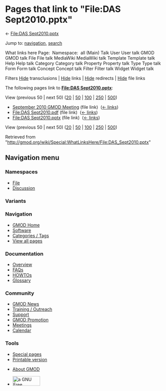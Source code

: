 <div id="mw-page-base" class="noprint">

</div>

<div id="mw-head-base" class="noprint">

</div>

<div id="content" class="mw-body" role="main">

<span id="top"></span>

<div id="mw-js-message" style="display:none;">

</div>



# <span dir="auto">Pages that link to "File:DAS Sept2010.pptx"</span>

<div id="bodyContent">

<div id="contentSub">

← [File:DAS
Sept2010.pptx](/wiki/File:DAS_Sept2010.pptx "File:DAS Sept2010.pptx")

</div>

<div id="jump-to-nav" class="mw-jump">

Jump to: [navigation](#mw-navigation), [search](#p-search)

</div>

<div id="mw-content-text">

What links here Page:  Namespace:  all (Main) Talk User User talk GMOD
GMOD talk File File talk MediaWiki MediaWiki talk Template Template talk
Help Help talk Category Category talk Property Property talk Type Type
talk Form Form talk Concept Concept talk Filter Filter talk Widget
Widget talk

Filters
[Hide](/mediawiki/index.php?title=Special:WhatLinksHere/File:DAS_Sept2010.pptx&hidetrans=1 "Special:WhatLinksHere/File:DAS Sept2010.pptx")
transclusions \|
[Hide](/mediawiki/index.php?title=Special:WhatLinksHere/File:DAS_Sept2010.pptx&hidelinks=1 "Special:WhatLinksHere/File:DAS Sept2010.pptx")
links \|
[Hide](/mediawiki/index.php?title=Special:WhatLinksHere/File:DAS_Sept2010.pptx&hideredirs=1 "Special:WhatLinksHere/File:DAS Sept2010.pptx")
redirects \|
[Hide](/mediawiki/index.php?title=Special:WhatLinksHere/File:DAS_Sept2010.pptx&hideimages=1 "Special:WhatLinksHere/File:DAS Sept2010.pptx")
file links

The following pages link to **[File:DAS
Sept2010.pptx](/wiki/File:DAS_Sept2010.pptx "File:DAS Sept2010.pptx")**:

View (previous 50 \| next 50)
([20](/mediawiki/index.php?title=Special:WhatLinksHere/File:DAS_Sept2010.pptx&limit=20 "Special:WhatLinksHere/File:DAS Sept2010.pptx")
\|
[50](/mediawiki/index.php?title=Special:WhatLinksHere/File:DAS_Sept2010.pptx&limit=50 "Special:WhatLinksHere/File:DAS Sept2010.pptx")
\|
[100](/mediawiki/index.php?title=Special:WhatLinksHere/File:DAS_Sept2010.pptx&limit=100 "Special:WhatLinksHere/File:DAS Sept2010.pptx")
\|
[250](/mediawiki/index.php?title=Special:WhatLinksHere/File:DAS_Sept2010.pptx&limit=250 "Special:WhatLinksHere/File:DAS Sept2010.pptx")
\|
[500](/mediawiki/index.php?title=Special:WhatLinksHere/File:DAS_Sept2010.pptx&limit=500 "Special:WhatLinksHere/File:DAS Sept2010.pptx"))

- [September 2010 GMOD
  Meeting](/wiki/September_2010_GMOD_Meeting "September 2010 GMOD Meeting")
  (file link) ‎ <span class="mw-whatlinkshere-tools">([←
  links](/mediawiki/index.php?title=Special:WhatLinksHere&target=September+2010+GMOD+Meeting "Special:WhatLinksHere"))</span>
- [File:DAS
  Sept2010.pdf](/wiki/File:DAS_Sept2010.pdf "File:DAS Sept2010.pdf")
  (file link) ‎ <span class="mw-whatlinkshere-tools">([←
  links](/mediawiki/index.php?title=Special:WhatLinksHere&target=File%3ADAS+Sept2010.pdf "Special:WhatLinksHere"))</span>
- [File:DAS
  Sept2010.pptx](/wiki/File:DAS_Sept2010.pptx "File:DAS Sept2010.pptx")
  (file link) ‎ <span class="mw-whatlinkshere-tools">([←
  links](/mediawiki/index.php?title=Special:WhatLinksHere&target=File%3ADAS+Sept2010.pptx "Special:WhatLinksHere"))</span>

View (previous 50 \| next 50)
([20](/mediawiki/index.php?title=Special:WhatLinksHere/File:DAS_Sept2010.pptx&limit=20 "Special:WhatLinksHere/File:DAS Sept2010.pptx")
\|
[50](/mediawiki/index.php?title=Special:WhatLinksHere/File:DAS_Sept2010.pptx&limit=50 "Special:WhatLinksHere/File:DAS Sept2010.pptx")
\|
[100](/mediawiki/index.php?title=Special:WhatLinksHere/File:DAS_Sept2010.pptx&limit=100 "Special:WhatLinksHere/File:DAS Sept2010.pptx")
\|
[250](/mediawiki/index.php?title=Special:WhatLinksHere/File:DAS_Sept2010.pptx&limit=250 "Special:WhatLinksHere/File:DAS Sept2010.pptx")
\|
[500](/mediawiki/index.php?title=Special:WhatLinksHere/File:DAS_Sept2010.pptx&limit=500 "Special:WhatLinksHere/File:DAS Sept2010.pptx"))

</div>

<div class="printfooter">

Retrieved from
"<http://gmod.org/wiki/Special:WhatLinksHere/File:DAS_Sept2010.pptx>"

</div>

<div id="catlinks" class="catlinks catlinks-allhidden">

</div>

<div class="visualClear">

</div>

</div>

</div>

<div id="mw-navigation">

## Navigation menu

<div id="mw-head">



<div id="left-navigation">

<div id="p-namespaces" class="vectorTabs" role="navigation"
aria-labelledby="p-namespaces-label">

### Namespaces

- <span id="ca-nstab-image"><a href="/wiki/File:DAS_Sept2010.pptx" accesskey="c"
  title="View the file page [c]">File</a></span>
- <span id="ca-talk"><a
  href="/mediawiki/index.php?title=File_talk:DAS_Sept2010.pptx&amp;action=edit&amp;redlink=1"
  accesskey="t"
  title="Discussion about the content page [t]">Discussion</a></span>

</div>

<div id="p-variants" class="vectorMenu emptyPortlet" role="navigation"
aria-labelledby="p-variants-label">

### 

### Variants[](#)

<div class="menu">

</div>

</div>

</div>

<div id="right-navigation">





</div>



</div>

</div>

</div>

<div id="mw-panel">

<div id="p-logo" role="banner">

<a href="/wiki/Main_Page"
style="background-image: url(http://gmod.org/images/GMOD-cogs.png);"
title="Visit the main page"></a>

</div>

<div id="p-Navigation" class="portal" role="navigation"
aria-labelledby="p-Navigation-label">

### Navigation

<div class="body">

- <span id="n-GMOD-Home">[GMOD Home](/wiki/Main_Page)</span>
- <span id="n-Software">[Software](/wiki/GMOD_Components)</span>
- <span id="n-Categories-.2F-Tags">[Categories /
  Tags](/wiki/Categories)</span>
- <span id="n-View-all-pages">[View all
  pages](/wiki/Special:AllPages)</span>

</div>

</div>

<div id="p-Documentation" class="portal" role="navigation"
aria-labelledby="p-Documentation-label">

### Documentation

<div class="body">

- <span id="n-Overview">[Overview](/wiki/Overview)</span>
- <span id="n-FAQs">[FAQs](/wiki/Category:FAQ)</span>
- <span id="n-HOWTOs">[HOWTOs](/wiki/Category:HOWTO)</span>
- <span id="n-Glossary">[Glossary](/wiki/Glossary)</span>

</div>

</div>

<div id="p-Community" class="portal" role="navigation"
aria-labelledby="p-Community-label">

### Community

<div class="body">

- <span id="n-GMOD-News">[GMOD News](/wiki/GMOD_News)</span>
- <span id="n-Training-.2F-Outreach">[Training /
  Outreach](/wiki/Training_and_Outreach)</span>
- <span id="n-Support">[Support](/wiki/Support)</span>
- <span id="n-GMOD-Promotion">[GMOD
  Promotion](/wiki/GMOD_Promotion)</span>
- <span id="n-Meetings">[Meetings](/wiki/Meetings)</span>
- <span id="n-Calendar">[Calendar](/wiki/Calendar)</span>

</div>

</div>

<div id="p-tb" class="portal" role="navigation"
aria-labelledby="p-tb-label">

### Tools

<div class="body">

- <span id="t-specialpages"><a href="/wiki/Special:SpecialPages" accesskey="q"
  title="A list of all special pages [q]">Special pages</a></span>
- <span id="t-print"><a
  href="/mediawiki/index.php?title=Special:WhatLinksHere/File:DAS_Sept2010.pptx&amp;printable=yes"
  rel="alternate" accesskey="p"
  title="Printable version of this page [p]">Printable version</a></span>

</div>

</div>

</div>

</div>

<div id="footer" role="contentinfo">

- <span id="footer-places-about">[About
  GMOD](/wiki/GMOD:About "GMOD:About")</span>

<!-- -->

- <span id="footer-copyrightico">[<img src="http://www.gnu.org/graphics/gfdl-logo-small.png" width="88"
  height="31" alt="a GNU Free Documentation License" />](http://www.gnu.org/licenses/fdl-1.3.html)</span>


<div style="clear:both">

</div>

</div>
